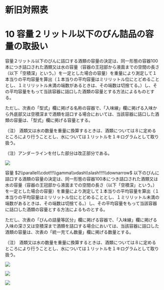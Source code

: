 # 新旧対照表

# 10 容量２リットル以下のびん詰品の容量の取扱い

容量２リットル以下のびんに詰口する酒類の容量の決定は、同一形態の容器100本につき詰口された酒類又は水の容量（容器の王冠部から液面までの空間の長さ（以下「空積深」という。）を一定とした場合の容量）を重量により測定して１本当りの平均容量を算出（１本当りの平均容量はミリリットル位にとどめることとし、１ミリリットル未満の端数があるときは、その端数は切捨てる。）し、その平均容量をもって当該容器に詰口した酒類の容量とする方法によるものとする。

ただし、次表の「型式」欄に掲げる名称の容器で、「入味線」欄に掲げる入味から外底部又は空積深まで酒類を詰口する場合においては、当該容器に詰口した酒類の容量は、「型式」欄に掲げる容量とする。

（注） 酒類又は水の数量を重量に換算するときは、酒類については８に定めるところにより行うこととし、水については１リットルを１キログラムとして取り扱う。

（注）アンダーラインを付した部分は改正部分である。

![](https://www.nta.go.jp/tmp/f38dba9f-5f73-40ab-9c13-d7aef4bf4dc5/images/5f1ad0b0a17bb5defb82c18a2fc8b168d73f2ae720b26423ef2a70808d8747fd.jpg)

容量 $2\\parallel\\cdot!!!\\gamma\\vdash\\slash!!!!\\downarrow$ 以下のびんに詰口する酒類の容量の決定は、同一形態の容器100本につき詰口された酒類又は水の容量（容器の王冠部から液面までの空間の長さ（以下「空積深」という。）を一定とした場合の容量）を重量により測定して１本当りの平均容量を算出（１本当りの平均容量はミリリットル位にとどめることとし、１ミリリットル未満の端数があるときは、その端数は切捨てる。）し、その平均容量をもって当該容器に詰口した酒類の容量とする方法によるものとする。

ただし、次表の「びんの詰量等区分」欄に掲げる容器で、「入味線」欄に掲げる入味の深さ又は空積深まで酒類を詰口する場合においては、当該容器に詰口した酒類の容量は、次表の「統一充てん数量」欄に掲げる数量とする。

（注） 酒類又は水の数量を重量に換算するときは、酒類については８に定めるところにより行うこととし、水については１リットルを１キログラムとして取り扱う。

![](https://www.nta.go.jp/tmp/f38dba9f-5f73-40ab-9c13-d7aef4bf4dc5/images/5ff7d56d346584c84c397c3ae5199652893da1cf72d9604f54db1189f2ed5042.jpg)

![](https://www.nta.go.jp/tmp/f38dba9f-5f73-40ab-9c13-d7aef4bf4dc5/images/ef8b44ab6d64c909f96d4ac7af2a2b241c44cf73e31339776ab59443874ccd4a.jpg)

![](https://www.nta.go.jp/tmp/f38dba9f-5f73-40ab-9c13-d7aef4bf4dc5/images/1a616aee5e1f0bf54b7d9ab4e2aefc3be2aa334c4654f31295bda138824dda92.jpg)